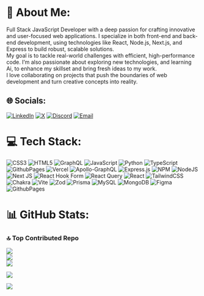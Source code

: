 # 💫 About Me:
Full Stack JavaScript Developer with a deep passion for crafting innovative and user-focused web applications. I specialize in both front-end and back-end development, using technologies like React, Node.js, Next.js, and Express to build robust, scalable solutions. <br>
My goal is to tackle real-world challenges with efficient, high-performance code. I’m also passionate about exploring new technologies, and learning Ai, to enhance my skillset and bring fresh ideas to my work. <br> I love collaborating on  projects that push the boundaries of web development and turn creative concepts into reality.


## 🌐 Socials:
[![LinkedIn](https://img.shields.io/badge/LinkedIn-%230077B5.svg?logo=linkedin&logoColor=white)](https://linkedin.com/in/www.linkedin.com/in/khouchane-mahmoud) [![X](https://img.shields.io/badge/X-black.svg?logo=X&logoColor=white)](https://x.com/https://x.com/MahmoudM79454) 
[![Discord](https://img.shields.io/badge/Discord-%237289DA.svg?logo=discord&logoColor=white)](https://discordapp.com/users/916447640693116948)
[![Email](https://img.shields.io/badge/Email-D14836?logo=gmail&logoColor=white)](mailto:khouchane036@gmail.com)

# 💻 Tech Stack:
![CSS3](https://img.shields.io/badge/css3-%231572B6.svg?style=for-the-badge&logo=css3&logoColor=white) ![HTML5](https://img.shields.io/badge/html5-%23E34F26.svg?style=for-the-badge&logo=html5&logoColor=white) ![GraphQL](https://img.shields.io/badge/-GraphQL-E10098?style=for-the-badge&logo=graphql&logoColor=white) ![JavaScript](https://img.shields.io/badge/javascript-%23323330.svg?style=for-the-badge&logo=javascript&logoColor=%23F7DF1E) ![Python](https://img.shields.io/badge/python-3670A0?style=for-the-badge&logo=python&logoColor=ffdd54) ![TypeScript](https://img.shields.io/badge/typescript-%23007ACC.svg?style=for-the-badge&logo=typescript&logoColor=white) ![GithubPages](https://img.shields.io/badge/github%20pages-121013?style=for-the-badge&logo=github&logoColor=white) ![Vercel](https://img.shields.io/badge/vercel-%23000000.svg?style=for-the-badge&logo=vercel&logoColor=white) ![Apollo-GraphQL](https://img.shields.io/badge/-ApolloGraphQL-311C87?style=for-the-badge&logo=apollo-graphql) ![Express.js](https://img.shields.io/badge/express.js-%23404d59.svg?style=for-the-badge&logo=express&logoColor=%2361DAFB) ![NPM](https://img.shields.io/badge/NPM-%23CB3837.svg?style=for-the-badge&logo=npm&logoColor=white) ![NodeJS](https://img.shields.io/badge/node.js-6DA55F?style=for-the-badge&logo=node.js&logoColor=white) ![Next JS](https://img.shields.io/badge/Next-black?style=for-the-badge&logo=next.js&logoColor=white) ![React Hook Form](https://img.shields.io/badge/React%20Hook%20Form-%23EC5990.svg?style=for-the-badge&logo=reacthookform&logoColor=white) ![React Query](https://img.shields.io/badge/-React%20Query-FF4154?style=for-the-badge&logo=react%20query&logoColor=white)  ![React](https://img.shields.io/badge/react-%2320232a.svg?style=for-the-badge&logo=react&logoColor=%2361DAFB) ![TailwindCSS](https://img.shields.io/badge/tailwindcss-%2338B2AC.svg?style=for-the-badge&logo=tailwind-css&logoColor=white) ![Chakra](https://img.shields.io/badge/chakra-%234ED1C5.svg?style=for-the-badge&logo=chakraui&logoColor=white) ![Vite](https://img.shields.io/badge/vite-%23646CFF.svg?style=for-the-badge&logo=vite&logoColor=white) ![Zod](https://img.shields.io/badge/zod-%233068b7.svg?style=for-the-badge&logo=zod&logoColor=white) ![Prisma](https://img.shields.io/badge/Prisma-3982CE?style=for-the-badge&logo=Prisma&logoColor=white) ![MySQL](https://img.shields.io/badge/mysql-4479A1.svg?style=for-the-badge&logo=mysql&logoColor=white) ![MongoDB](https://img.shields.io/badge/MongoDB-%234ea94b.svg?style=for-the-badge&logo=mongodb&logoColor=white) ![Figma](https://img.shields.io/badge/figma-%23F24E1E.svg?style=for-the-badge&logo=figma&logoColor=white)  ![GithubPages](https://img.shields.io/badge/github%20pages-121013?style=for-the-badge&logo=github&logoColor=white) 
# 📊 GitHub Stats:

### 🔝 Top Contributed Repo

![](https://github-readme-stats.vercel.app/api?username=kh-mahmoud&theme=default&hide_border=false&include_all_commits=false&count_private=false)<br/>
![](https://nirzak-streak-stats.vercel.app/?user=kh-mahmoud&theme=default&hide_border=false)<br/>
![](https://github-readme-stats.vercel.app/api/top-langs/?username=kh-mahmoud&theme=default&hide_border=false&include_all_commits=false&count_private=false&layout=compact)

![](https://github-contributor-stats.vercel.app/api?username=kh-mahmoud&limit=5&theme=default&combine_all_yearly_contributions=true)

![](https://github-readme-stats.vercel.app/api/top-langs/?username=kh-mahmoud&theme=default&hide_border=true&include_all_commits=false&count_private=false&layout=compact)

